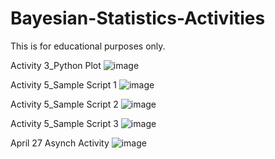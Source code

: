 # Bayesian-Statistics-Activities
This is for educational purposes only.

Activity 3_Python Plot
![image](https://github.com/aslexie/Bayesian-Statistics-Activities/assets/118295664/5e726776-a202-4214-a5bf-fb728483a660)

Activity 5_Sample Script 1
![image](https://github.com/aslexie/Bayesian-Statistics-Activities/assets/118295664/cc27454a-f1d4-4438-8966-b9f81c39a701)

Activity 5_Sample Script 2
![image](https://github.com/aslexie/Bayesian-Statistics-Activities/assets/118295664/e84a9c23-3cf5-4c64-b0e0-a0814ed43062)

Activity 5_Sample Script 3
![image](https://github.com/aslexie/Bayesian-Statistics-Activities/assets/118295664/296745e6-5fe6-48f6-9a92-c248c3940c64)

April 27 Asynch Activity
![image](https://github.com/aslexie/Bayesian-Statistics-Activities/assets/118295664/6c1ab0ea-f216-4951-b0b1-0893512c57ef)
